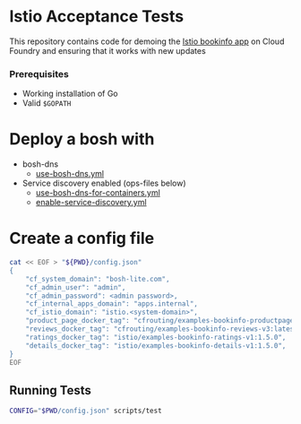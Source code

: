 # Istio Acceptance Tests
This repository contains code for demoing the [Istio bookinfo
app](https://istio.io/docs/guides/bookinfo.html) on Cloud Foundry and ensuring
that it works with new updates

### Prerequisites
- Working installation of Go
- Valid `$GOPATH`

# Deploy a bosh with
- bosh-dns
  - [use-bosh-dns.yml](https://github.com/cloudfoundry/cf-deployment/blob/master/operations/experimental/use-bosh-dns.yml)
- Service discovery enabled (ops-files below)
  - [use-bosh-dns-for-containers.yml](https://github.com/cloudfoundry/cf-deployment/blob/master/operations/experimental/use-bosh-dns-for-containers.yml)
  - [enable-service-discovery.yml](https://github.com/cloudfoundry/cf-deployment/blob/master/operations/experimental/enable-service-discovery.yml)


# Create a config file
```sh
cat << EOF > "${PWD}/config.json"
{
	"cf_system_domain": "bosh-lite.com",
	"cf_admin_user": "admin",
	"cf_admin_password": <admin password>,
	"cf_internal_apps_domain": "apps.internal",
	"cf_istio_domain": "istio.<system-domain>",
	"product_page_docker_tag": "cfrouting/examples-bookinfo-productpage-v1:latest",
	"reviews_docker_tag": "cfrouting/examples-bookinfo-reviews-v3:latest",
	"ratings_docker_tag": "istio/examples-bookinfo-ratings-v1:1.5.0",
	"details_docker_tag": "istio/examples-bookinfo-details-v1:1.5.0",
}
EOF
```

## Running Tests
```sh
CONFIG="$PWD/config.json" scripts/test
```
